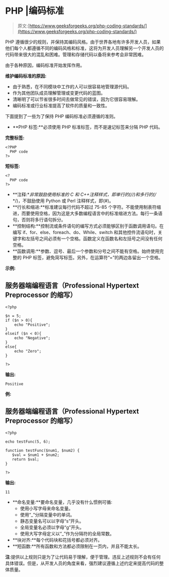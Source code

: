 # PHP |编码标准

> 原文:[https://www.geeksforgeeks.org/php-coding-standards/](https://www.geeksforgeeks.org/php-coding-standards/)

PHP 遵循很少的规则，并保持其编码风格。由于世界各地有许多开发人员，如果他们每个人都遵循不同的编码风格和标准，这将为开发人员理解另一个开发人员的代码带来很大的混乱和困难。管理和存储代码以备将来参考会非常困难。

由于各种原因，编码标准开始发挥作用。

**维护编码标准的原因:**

*   由于熟悉，在不同模块中工作的人可以很容易地管理源代码。
*   作为其他团队成员理解管理或变更代码的蓝图。
*   清晰明了可以节省很多时间去做常见的错误，因为它很容易理解。
*   编码标准或行业标准提高了软件的质量和一致性。

下面提到了一些为了保持 PHP 编码标准必须遵循的准则。

*   **PHP 标签:**必须使用 PHP 标准标签，而不是速记标签来分隔 PHP 代码。

**完整标签:**

```
<?PHP
  PHP code
?>                
```

**短标签:**

```
<?
  PHP code
?>
```

*   **注释:**非常鼓励使用标准的 C 和 C++注释样式，即单行的(//)和多行的(/* */)，不鼓励使用 Python 或 Perl 注释样式，即(#)。
*   **行长和缩进:**标准建议每行代码不超过 75-85 个字符。不能使用制表符缩进，而要使用空格，因为这是大多数编程语言中的标准缩进方法。每行一条语句，否则将多行语句拆分。
*   **控制结构:**控制流或条件语句的编写方式必须能够区别于函数调用语句。在编写 if、for、else、foreach、do、While、switch 和其他控件流语句时，关键字和左括号之间必须有一个空格。函数定义在函数名和左括号之间没有任何空格。
*   **函数调用:**参数、逗号、最后一个参数和分号之间不能有空格。始终使用完整的 PHP 标签，避免简写标签。另外，在运算符“=”的两边各留出一个空格。

**示例:**

## 服务器端编程语言（Professional Hypertext Preprocessor 的缩写）

```
<?php

$n = 5;
if ($n > 0){
    echo "Positive";
}
elseif ($n < 0){
    echo "Negative";
}
else{
    echo "Zero";
}

?>
```

**输出:**

```
Positive
```

**例:**

## 服务器端编程语言（Professional Hypertext Preprocessor 的缩写）

```
<?php

echo testFunc(5, 6);

function testFunc($num1, $num2) {
   $val = $num1 + $num2;
   return $val;
}

?>
```

**输出:**

```
11
```

*   **命名变量:**要命名变量，几乎没有什么惯例可循:
    *   使用小写字母来命名变量。
    *   使用“_”分隔变量中的单词。
    *   静态变量名可以以字母“s”开头。
    *   全局变量名必须以字母“g”开头。
    *   使用大写字母定义以“_”作为分隔符的全局常数。
*   **块对齐:**每个代码块和花括号都必须对齐。
*   **短函数:**所有函数和方法都必须限制在一页内，并且不能太长。

**注**:提供以上规则只是为了让代码易于理解，便于管理。违反上述规则不会有任何具体错误。但是，从开发人员的角度来看，强烈建议遵循上述约定来提高代码的整体质量。